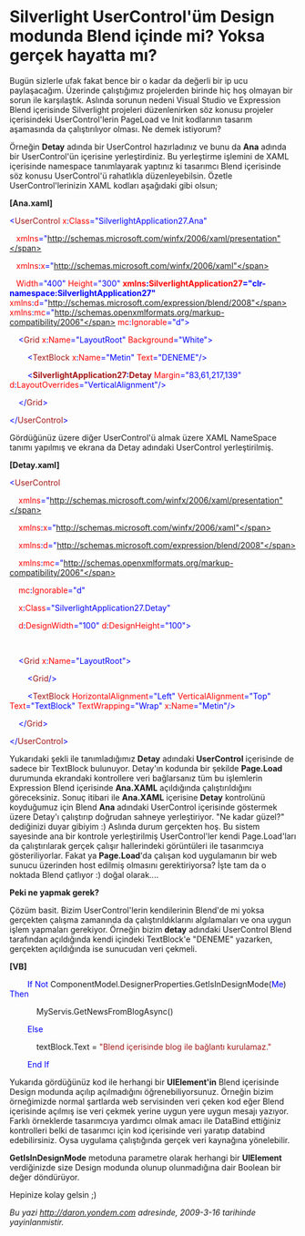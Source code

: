 # Silverlight UserControl'üm Design modunda Blend içinde mi? Yoksa gerçek hayatta mı?
Bugün sizlerle ufak fakat bence bir o kadar da değerli bir ip ucu
paylaşacağım. Üzerinde çalıştığımız projelerden birinde hiç hoş olmayan
bir sorun ile karşılaştık. Aslında sorunun nedeni Visual Studio ve
Expression Blend içerisinde Silverlight projeleri düzenlenirken söz
konusu projeler içerisindeki UserControl'lerin PageLoad ve Init
kodlarının tasarım aşamasında da çalıştırılıyor olması. Ne demek
istiyorum?

Örneğin **Detay** adında bir UserControl hazırladınız ve bunu da **Ana**
adında bir UserControl'ün içerisine yerleştirdiniz. Bu yerleştirme
işlemini de XAML içerisinde namespace tanımlayarak yaptınız ki tasarımcı
Blend içerisinde söz konusu UserControl'ü rahatlıkla düzenleyebilsin.
Özetle UserControl'lerinizin XAML kodları aşağıdaki gibi olsun;

**[Ana.xaml]**

<span style="color: blue;">\<</span><span
style="color: #a31515;">UserControl</span><span style="color: red;">
x</span><span style="color: blue;">:</span><span
style="color: red;">Class</span><span
style="color: blue;">="SilverlightApplication27.Ana"</span>

   <span style="color: red;"> xmlns</span><span
style="color: blue;">="http://schemas.microsoft.com/winfx/2006/xaml/presentation"</span>

   <span style="color: red;"> xmlns</span><span
style="color: blue;">:</span><span style="color: red;">x</span><span
style="color: blue;">="http://schemas.microsoft.com/winfx/2006/xaml"</span>

   <span style="color: red;"> Width</span><span
style="color: blue;">="400"</span><span style="color: red;">
Height</span><span style="color: blue;">="300"</span><span
style="color: red;"> **xmlns**</span><span
style="color: blue;">**:**</span><span
style="color: red;">**SilverlightApplication27**</span><span
style="color: blue;">**="clr-namespace:SilverlightApplication27"**</span><span
style="color: red;"> xmlns</span><span
style="color: blue;">:</span><span style="color: red;">d</span><span
style="color: blue;">="http://schemas.microsoft.com/expression/blend/2008"</span><span
style="color: red;"> xmlns</span><span
style="color: blue;">:</span><span style="color: red;">mc</span><span
style="color: blue;">="http://schemas.openxmlformats.org/markup-compatibility/2006"</span><span
style="color: red;"> mc</span><span style="color: blue;">:</span><span
style="color: red;">Ignorable</span><span
style="color: blue;">="d"\></span>

<span style="color: #a31515;">    </span><span
style="color: blue;">\<</span><span
style="color: #a31515;">Grid</span><span style="color: red;">
x</span><span style="color: blue;">:</span><span
style="color: red;">Name</span><span
style="color: blue;">="LayoutRoot"</span><span style="color: red;">
Background</span><span style="color: blue;">="White"\></span>

<span style="color: #a31515;">        </span><span
style="color: blue;">\<</span><span
style="color: #a31515;">TextBlock</span><span style="color: red;">
x</span><span style="color: blue;">:</span><span
style="color: red;">Name</span><span
style="color: blue;">="Metin"</span><span style="color: red;">
Text</span><span style="color: blue;">="DENEME"/\></span>

<span style="color: #a31515;">        </span><span
style="color: blue;">\<</span><span
style="color: #a31515;">**SilverlightApplication27**</span><span
style="color: blue;">**:**</span><span
style="color: #a31515;">**Detay**</span><span style="color: red;">
Margin</span><span style="color: blue;">="83,61,217,139"</span><span
style="color: red;"> d</span><span style="color: blue;">:</span><span
style="color: red;">LayoutOverrides</span><span
style="color: blue;">="VerticalAlignment"/\></span>

<span style="color: #a31515;">    </span><span
style="color: blue;">\</</span><span
style="color: #a31515;">Grid</span><span style="color: blue;">\></span>

<span style="color: blue;">\</</span><span
style="color: #a31515;">UserControl</span><span
style="color: blue;">\></span>

Gördüğünüz üzere diğer UserControl'ü almak üzere XAML NameSpace tanımı
yapılmış ve ekrana da Detay adındaki UserControl yerleştirilmiş.

**[Detay.xaml]**

<span style="color: blue;">\<</span><span
style="color: #a31515;">UserControl</span>

<span style="color: red;">    xmlns</span><span
style="color: blue;">="http://schemas.microsoft.com/winfx/2006/xaml/presentation"</span>

<span style="color: red;">    xmlns</span><span
style="color: blue;">:</span><span style="color: red;">x</span><span
style="color: blue;">="http://schemas.microsoft.com/winfx/2006/xaml"</span>

<span style="color: red;">    xmlns</span><span
style="color: blue;">:</span><span style="color: red;">d</span><span
style="color: blue;">="http://schemas.microsoft.com/expression/blend/2008"</span>

<span style="color: red;">    xmlns</span><span
style="color: blue;">:</span><span style="color: red;">mc</span><span
style="color: blue;">="http://schemas.openxmlformats.org/markup-compatibility/2006"</span>

<span style="color: red;">    mc</span><span
style="color: blue;">:</span><span
style="color: red;">Ignorable</span><span
style="color: blue;">="d"</span>

<span style="color: red;">    x</span><span
style="color: blue;">:</span><span style="color: red;">Class</span><span
style="color: blue;">="SilverlightApplication27.Detay"</span>

<span style="color: red;">    d</span><span
style="color: blue;">:</span><span
style="color: red;">DesignWidth</span><span
style="color: blue;">="100"</span><span style="color: red;">
d</span><span style="color: blue;">:</span><span
style="color: red;">DesignHeight</span><span
style="color: blue;">="100"\></span>

 

<span style="color: #a31515;">    </span><span
style="color: blue;">\<</span><span
style="color: #a31515;">Grid</span><span style="color: red;">
x</span><span style="color: blue;">:</span><span
style="color: red;">Name</span><span
style="color: blue;">="LayoutRoot"\></span>

<span style="color: #a31515;">        </span><span
style="color: blue;">\<</span><span
style="color: #a31515;">Grid</span><span style="color: blue;">/\></span>

<span style="color: #a31515;">        </span><span
style="color: blue;">\<</span><span
style="color: #a31515;">TextBlock</span><span style="color: red;">
HorizontalAlignment</span><span style="color: blue;">="Left"</span><span
style="color: red;"> VerticalAlignment</span><span
style="color: blue;">="Top"</span><span style="color: red;">
Text</span><span style="color: blue;">="TextBlock"</span><span
style="color: red;"> TextWrapping</span><span
style="color: blue;">="Wrap"</span><span style="color: red;">
x</span><span style="color: blue;">:</span><span
style="color: red;">Name</span><span
style="color: blue;">="Metin"/\></span>

<span style="color: #a31515;">    </span><span
style="color: blue;">\</</span><span
style="color: #a31515;">Grid</span><span style="color: blue;">\></span>

<span style="color: blue;">\</</span><span
style="color: #a31515;">UserControl</span><span
style="color: blue;">\></span>

Yukarıdaki şekli ile tanımladığımız **Detay** adındaki **UserControl**
içerisinde de sadece bir TextBlock bulunuyor. Detay'ın kodunda bir
şekilde **Page.Load** durumunda ekrandaki kontrollere veri bağlarsanız
tüm bu işlemlerin Expression Blend içerisinde **Ana.XAML** açıldığında
çalıştırıldığını göreceksiniz. Sonuç itibari ile **Ana.XAML** içerisine
**Detay** kontrolünü koyduğumuz için Blend **Ana** adındaki UserControl
içerisinde göstermek üzere Detay'ı çalıştırıp doğrudan sahneye
yerleştiriyor. "Ne kadar güzel?" dediğinizi duyar gibiyim :) Aslında
durum gerçekten hoş. Bu sistem sayesinde ana bir kontrole yerleştirilmiş
UserControl'ler kendi Page.Load'ları da çalıştırılarak gerçek çalışır
hallerindeki görüntüleri ile tasarımcıya gösteriliyorlar. Fakat ya
**Page.Load**'da çalışan kod uygulamanın bir web sunucu üzerinden host
edilmiş olmasını gerektiriyorsa? İşte tam da o noktada Blend çatlıyor :)
doğal olarak....

**Peki ne yapmak gerek?**

Çözüm basit. Bizim UserControl'lerin kendilerinin Blend'de mi yoksa
gerçekten çalışma zamanında da çalıştırıldıklarını algılamaları ve ona
uygun işlem yapmaları gerekiyor. Örneğin bizim **detay** adındaki
UserControl Blend tarafından açıldığında kendi içindeki TextBlock'e
"DENEME" yazarken, gerçekten açıldığında ise sunucudan veri çekmeli.

**[VB]**

        <span style="color: blue;">If</span> <span
style="color: blue;">Not</span>
ComponentModel.DesignerProperties.GetIsInDesignMode(<span
style="color: blue;">Me</span>) <span style="color: blue;">Then</span>

            MyServis.GetNewsFromBlogAsync()

        <span style="color: blue;">Else</span>

            textBlock.Text = <span style="color: #a31515;">"Blend
içerisinde blog ile bağlantı kurulamaz."</span>

        <span style="color: blue;">End</span> <span
style="color: blue;">If</span>

Yukarıda gördüğünüz kod ile herhangi bir **UIElement'in** Blend
içerisinde Design modunda açılıp açılmadığını öğrenebiliyorsunuz.
Örneğin bizim örneğimizde normal şartlarda web servisinden veri çeken
kod eğer Blend içerisinde açılmış ise veri çekmek yerine uygun yere
uygun mesajı yazıyor. Farklı örneklerde tasarımcıya yardımcı olmak amacı
ile DataBind ettiğiniz kontrolleri belki de tasarımcı için kod
içerisinde veri yaratıp databind edebilirsiniz. Oysa uygulama
çalıştığında gerçek veri kaynağına yönelebilir.

**GetIsInDesignMode** metoduna parametre olarak herhangi bir
**UIElement** verdiğinizde size Design modunda olunup olunmadığına dair
Boolean bir değer döndürüyor.

Hepinize kolay gelsin ;)



*Bu yazi http://daron.yondem.com adresinde, 2009-3-16 tarihinde yayinlanmistir.*
